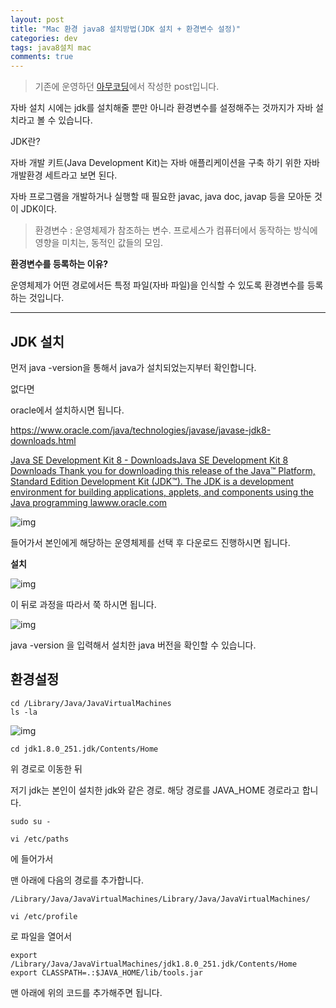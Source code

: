```yaml
---
layout: post
title: "Mac 환경 java8 설치방법(JDK 설치 + 환경변수 설정)"
categories: dev
tags: java8설치 mac 
comments: true
---
```


> 기존에 운영하던 [아무코딩](https://dong-co.tistory.com/30?category=860250)에서 작성한 post입니다.

자바 설치 시에는 jdk를 설치해줄 뿐만 아니라 환경변수를 설정해주는 것까지가 자바 설치라고 볼 수 있습니다.

 

JDK란? 

자바 개발 키트(Java Development Kit)는 자바 애플리케이션을 구축 하기 위한 자바 개발환경 세트라고 보면 된다.

자바 프로그램을 개발하거나 실행할 때 필요한 javac, java doc, javap 등을 모아둔 것이 JDK이다.

 

> 환경변수 : 운영체제가 참조하는 변수. 프로세스가 컴퓨터에서 동작하는 방식에 영향을 미치는, 동적인 값들의 모임.

 

**환경변수를 등록하는 이유?**

운영체제가 어떤 경로에서든 특정 파일(자바 파일)을 인식할 수 있도록 환경변수를 등록하는 것입니다.

 

------

## JDK 설치

 

먼저 java -version을 통해서 java가 설치되었는지부터 확인합니다.

 

없다면

oracle에서 설치하시면 됩니다.

https://www.oracle.com/java/technologies/javase/javase-jdk8-downloads.html

[ Java SE Development Kit 8 - DownloadsJava SE Development Kit 8 Downloads Thank you for downloading this release of the Java™ Platform, Standard Edition Development Kit (JDK™). The JDK is a development environment for building applications, applets, and components using the Java programming lawww.oracle.com](https://www.oracle.com/java/technologies/javase/javase-jdk8-downloads.html)



![img](https://blog.kakaocdn.net/dn/cVyfxR/btqDpfUfIGP/eqT0tLmXJt8qUkncP3I1Yk/img.png)



들어가서 본인에게 해당하는 운영체제를 선택 후 다운로드 진행하시면 됩니다.

 

**설치**



![img](https://blog.kakaocdn.net/dn/oeQLA/btqDpfmotLa/kwqziFNaqmFeN2qShILea1/img.png)



이 뒤로 과정을 따라서 쭉 하시면 됩니다.

 



![img](https://blog.kakaocdn.net/dn/EPRzy/btqDoUCOHNN/zW4YfKYRM2eMkdW53Bw3W0/img.png)



java -version 을 입력해서 설치한 java 버전을 확인할 수 있습니다.

 

 

## 환경설정

```
cd /Library/Java/JavaVirtualMachines
ls -la
```



![img](https://blog.kakaocdn.net/dn/lWO7l/btqDp2UG54j/NwDpkACn8vVoan8KKQ943K/img.png)



```
cd jdk1.8.0_251.jdk/Contents/Home 
```

위 경로로 이동한 뒤

저기 jdk는 본인이 설치한 jdk와 같은 경로. 해당 경로를 JAVA_HOME 경로라고 합니다.

 

```
sudo su - 

vi /etc/paths
```

에 들어가서

 

맨 아래에 다음의 경로를 추가합니다.

```
/Library/Java/JavaVirtualMachines/Library/Java/JavaVirtualMachines/
```

 

```
vi /etc/profile
```

로 파일을 열어서

```
export /Library/Java/JavaVirtualMachines/jdk1.8.0_251.jdk/Contents/Home 
export CLASSPATH=.:$JAVA_HOME/lib/tools.jar
```

맨 아래에 위의 코드를 추가해주면 됩니다. 